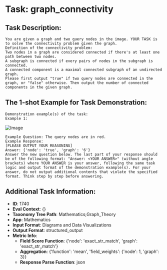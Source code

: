 # Task: graph_connectivity

## Task Description:

```
You are given a graph and two query nodes in the image. YOUR TASK is to solve the connectivity problem given the graph.
Definition of the connectivity problem:
Two nodes in a graph are considered connected if there's at least one path between two nodes.
A subgraph is connected if every pairs of nodes in the subgraph is connected.
A connected component is a maximal connected subgraph of an undirected graph.
Please first output "true" if two query nodes are connected in the graph, or "false" otherwise. Then output the number of connected components in the given graph.
```

## The 1-shot Example for Task Demonstration:

```
Demonstration example(s) of the task:
Example 1:
```

![Image](con_1.png)

```
Example Question: The query nodes are in red.
Example Response:
[PLEASE OUTPUT YOUR REASONING]
Answer: {'node': 'true', 'graph': '6'}
Answer the new question below. The last part of your response should be of the following format: "Answer: <YOUR ANSWER>" (without angle brackets) where YOUR ANSWER is your answer, following the same task logic and output format of the demonstration example(s). For your answer, do not output additional contents that violate the specified format. Think step by step before answering.
```

## Additional Task Information:

- **ID**: 1740
- **Eval Context**: {}
- **Taxonomy Tree Path**: Mathematics;Graph_Theory
- **App**: Mathematics
- **Input Format**: Diagrams and Data Visualizations
- **Output Format**: structured_output
- **Metric Info**:
  - **Field Score Function**: {'node': 'exact_str_match', 'graph': 'exact_str_match'}
  - **Aggregation**: {'function': 'mean', 'field_weights': {'node': 1, 'graph': 3}}
  - **Response Parse Function**: json
